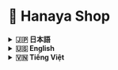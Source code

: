 # 🌸 Hanaya Shop

<details>
<summary><strong>🇯🇵 日本語</strong></summary>

## 目次

- [🔗 リンク](#links-jp)
- [概要](#overview-jp)
- [🎯 プロジェクト目的](#goals-jp)
- [🌟 機能（Features）](#features-jp)
  - [👤 顧客向け](#customers-jp)
  - [🛠️ 管理者向け](#admin-section)
- [🛠️ 技術スタック（Technologies Used）](#tech-jp)
  - [💡 ハイライトと実運用効果（Highlights & Impact）](#highlights-jp)
- [🗂️ ディレクトリ構成](#structure-jp)
- [🔗 インストール/セットアップのご案内](#install-jp)



## 🔗 リンク <a id="links-jp"></a>

- Webサイト: [Hanaya Shop](http://hanayashop.com)
- デモ動画: [YouTube Demo](https://youtu.be/your-demo-id)

## 概要 <a id="overview-jp"></a>

ベトナムでは、特に祝祭期に、鮮度が短い花が売れ残り、価値を生む前に廃棄されてしまう課題が存在します。販売機会の逸失と需要とのミスマッチが、事業者の損失と社会的な無駄を生み出しています。

**Hanaya Shop**は、この「もったいない」をテクノロジーで減らすために生まれたオンライン・フラワーショップです。販売者の露出を広げ、顧客との接点を増やし、最適なタイミングで最適な顧客に花を届ける——そのためのプロダクトとして設計されています。直感的なUI/UX、堅牢な在庫・注文・決済ドメイン、運用に耐える管理機能を備え、将来的には販売者と顧客のマッチングをさらに高度化して、廃棄ゼロに近づけることを目指します。

---

## 🎯 プロジェクト目的 <a id="goals-jp"></a>

- 現実の課題（廃棄）に向き合い、販売機会と需要のマッチングを最適化する
- 花屋向けにシンプルで拡張性の高いECプラットフォームを提供し、導入/運用コストを下げる
- 在庫・注文・決済の業務を安全に自動化し、人的ミスを減らす
- 管理者ダッシュボードで売上・在庫・人気商品などを可視化し、意思決定を高速化する
- 将来的な外部連携（決済、地図、通知、レコメンド）に備えた拡張性を確保する

---

## 🌟 機能（Features） <a id="features-jp"></a>

### 👤 顧客向け <a id="customers-jp"></a>
- 商品一覧・詳細、カテゴリ/用途/価格のフィルタリング
- ベストセラーや特価商品のハイライト表示
- カート、注文作成、購入履歴
- 多言語切替（例：日本語/英語/ベトナム語）
- 注文ステータスに応じたメール通知
- チャットボットによる購買サポート
- 直感的な住所選択（地図API連携）
- 多様な決済手段（代金引換、銀行カード、PayPal）

## 🛠️ 管理者向け <a id="admin-section"></a>
- 商品カテゴリ・商品CRUD（表示/非表示切替含む）
- 注文の承認/キャンセル/ステータス更新、効率的な処理UI
- 在庫監視（売り切れ/閾値接近の把握）
- 月次売上などのダッシュボード指標・統計
- 顧客管理、購入傾向の把握

---

## 🛠️ 技術スタック（Technologies Used） <a id="tech-jp"></a>

| 技術         | 目的                        |
|--------------|----------------------------|
| PHP 8.2      | バックエンド開発            |
| Laravel 12.2 | PHPバックエンドフレームワーク |
| JavaScript   | フロントエンド開発           |
| Vite         | 高速フロントエンドビルド      |
| Blade        | サーバーサイドUIテンプレート  |
| Tailwind CSS | UIデザイン                  |
| TinyMCE      | リッチテキストエディタ        |
| MySQL        | データベース                |
| Redis        | キャッシュ・キュー           |
| nginx        | Webサーバー                 |
| Docker Compose | パッケージ化・デプロイ       |
| Map API      | 住所選択・地図連携           |

### 💡 ハイライトと実運用効果（Highlights & Impact） <a id="highlights-jp"></a>

- Docker Compose: 環境差異を排除し、1コマンドで導入。本番更新はイメージ差し替えで安全・迅速。
- SSR + Tailwind: 初期表示が速くSEOに有利。離脱率を抑制し、コンバージョン改善。
- キュー（Redis）: メール通知や重い処理を非同期化し、応答速度を安定化。
- チャットボット: 購入前の疑問解消を自動化し、カゴ落ちを削減。
- TinyMCE: 記事/販促の表現力向上で集客を強化。
- Map API: 住所入力のミスを削減し、配送トラブルを減少。
- 複数決済（代金引換・カード・PayPal）: 決済ハードルを下げ、成約率を向上。

---

## 🗂️ ディレクトリ構成 <a id="structure-jp"></a>

```bash
hanaya-shop/
├── app/                # コントローラー、モデル、サービス
├── bootstrap/          # Laravel初期化
├── config/             # システム設定
├── database/           # マイグレーション・シーダー
├── public/             # 画像・エントリポイント
├── resources/          # CSS・JS・Bladeテンプレート
├── routes/             # Web/APIルーティング
├── storage/            # アップロード・ログ
├── tests/              # ユニット・機能テスト
├── Dockerfile          # Docker設定
├── docker-compose.yml  # Docker環境構築
└── README.md           # ドキュメント
```

---

## 🔗 インストール/セットアップのご案内 <a id="install-jp"></a>

- 本番環境（Production）: [DEPLOYMENT_GUIDE.md](./%23GUIDE/DEPLOYMENT_GUIDE.md)
- 開発環境（Developing）: [README_DEV.md](./%23GUIDE/README_DEV.md)

</details>


<details>
<summary><strong>🇺🇸 English</strong></summary>

## Table of Contents

- [🔗 Links](#links-en)
- [Overview](#overview-en)
- [🎯 Project Goals](#goals-en)
- [🌟 Features](#features-en)
  - [👤 For Customers](#customers-en)
  - [🛠️ For Admins](#admin-en)
- [🛠️ Technologies Used](#tech-en)
  - [💡 Highlights & Real-world Impact](#highlights-en)
- [🗂️ Project Structure](#structure-en)
- [🔗 Installation / Setup](#install-en)

## 🔗 Links <a id="links-en"></a>

- Website: [Hanaya Shop](http://hanayashop.com)
- Demo video: [YouTube Demo](https://youtu.be/your-demo-id)

## Overview <a id="overview-en"></a>

In Vietnam, especially during holidays, many fresh flowers are wasted because freshness is short and buyers are not reached in time. This mismatch between supply and demand hurts sellers and creates social waste.

**Hanaya Shop** is built to tackle this real problem. It expands exposure for sellers, increases buyer touchpoints, and helps every flower meet the right customer at the right time. With modern, intuitive UX, a reliable Laravel backend, SSR-first rendering, and a pragmatic domain model for inventory, orders, and payments, the platform is production-ready and designed to evolve toward smarter buyer–seller matching and near-zero waste.

---

## 🎯 Project Goals <a id="goals-en"></a>

- Confront the real-world waste problem by improving the match between supply and demand
- Offer a simple, extensible platform that lowers deployment and operating costs for flower shops
- Automate inventory, ordering, and payments safely to reduce human error
- Provide actionable insights via dashboards (revenue, stock, best-sellers) to speed decision-making
- Keep the architecture open for future integrations (payments, maps, notifications, recommendations)

---

## 🌟 Features <a id="features-en"></a>

### 👤 For Customers <a id="customers-en"></a>
- Product catalog and details with category/occasion/price filters
- Best-seller and special-deal highlights
- Cart, checkout, and order history
- Multi-language switching (e.g., Japanese/English/Vietnamese)
- Email notifications for order status updates
- Chatbot assistance during browsing and checkout
- Intuitive address selection with map API integration
- Multiple payment options: Cash on Delivery (COD), bank card, PayPal

## 🛠️ For Admins <a id="admin-en"></a>
- Category and product CRUD with visibility toggles
- Efficient order processing (approve/cancel/update status)
- Inventory monitoring (low-stock alerts)
- KPIs and dashboards including monthly revenue tracking
- Customer management and purchasing insights

---

## 🛠️ Technologies Used <a id="tech-en"></a>

| Technology    | Purpose                    |
|--------------|----------------------------|
| PHP 8.2      | Backend programming        |
| Laravel 12.2 | PHP backend framework      |
| JavaScript   | Frontend programming       |
| Vite         | Fast frontend build tool   |
| Blade        | Server-side UI templates   |
| Tailwind CSS | UI design                  |
| TinyMCE      | Rich text editor           |
| MySQL        | Database                   |
| Redis        | Cache & queue              |
| nginx        | Web server                 |
| Docker Compose | Packaging & deployment     |
| Map API      | Address/map integration    |

### 💡 Highlights & Real-world Impact <a id="highlights-en"></a>

- Docker Compose: One-command installs and safe, image-based production updates; eliminates environment drift.
- SSR + Tailwind: Faster first paint and better SEO; reduces bounce and improves conversion.
- Queues (Redis): Offloads email and heavy tasks; keeps requests fast and stable.
- Chatbot: Automates pre-purchase Q&A; reduces cart abandonment.
- TinyMCE: Better, richer promotional content; improves engagement.
- Map API: Fewer address errors; fewer delivery issues and support tickets.
- Multiple payments (COD, bank card, PayPal): Lowers checkout friction; increases successful payments.

---

## 🗂️ Project Structure <a id="structure-en"></a>

```bash
hanaya-shop/
├── app/                # Controllers, models, services
├── bootstrap/          # Laravel initialization
├── config/             # System configuration
├── database/           # Migrations & seeders
├── public/             # Images & entry point
├── resources/          # CSS, JS, Blade templates
├── routes/             # Web/API routing
├── storage/            # Uploads, logs
├── tests/              # Unit & feature tests
├── Dockerfile          # Docker configuration
├── docker-compose.yml  # Docker setup
└── README.md           # Documentation
```

---

## 🔗 Installation / Setup <a id="install-en"></a>

- Production guide: [DEPLOYMENT_GUIDE.md](./%23GUIDE/DEPLOYMENT_GUIDE.md)
- Development guide: [README_DEV.md](./%23GUIDE/README_DEV.md)

</details>


<details>
<summary><strong>🇻🇳 Tiếng Việt</strong></summary>

## Mục lục

- [🔗 Đường dẫn](#links-vi)
- [Giới thiệu](#overview-vi)
- [🎯 Mục tiêu dự án](#goals-vi)
- [🌟 Tính năng](#features-vi)
  - [👤 Trang người dùng](#customers-vi)
  - [🛠️ Trang quản trị](#admin-vi)
- [🛠️ Công nghệ sử dụng](#tech-vi)
  - [💡 Điểm nổi bật & Hiệu quả thực tế](#highlights-vi)
- [🗂️ Cấu trúc dự án](#structure-vi)
- [🔗 Hướng dẫn cài đặt / thiết lập](#install-vi)

## 🔗 Đường dẫn <a id="links-vi"></a>

- Trang web: [Hanaya Shop](http://hanayashop.com)
- Video demo: [YouTube Demo](https://youtu.be/your-demo-id)

## Giới thiệu <a id="overview-vi"></a>

Ở Việt Nam, đặc biệt vào các dịp lễ Tết, rất nhiều bông hoa bị bỏ đi do thời gian tươi ngắn và người bán không kịp tiếp cận đúng khách hàng. Sự lệch pha giữa cung và cầu gây lãng phí xã hội và thiệt hại cho người bán.

**Hanaya Shop** được xây dựng để giải quyết vấn đề thực tế đó. Nền tảng giúp mở rộng mức độ hiển thị của cửa hàng, tăng điểm chạm với khách hàng, và đưa mỗi bông hoa đến đúng người, đúng thời điểm. Ứng dụng có UI/UX hiện đại, backend Laravel tin cậy, SSR nhanh, và mô hình nghiệp vụ thực tế cho tồn kho, đơn hàng, thanh toán. Tầm nhìn dài hạn là tăng cường kết nối người bán–người mua, tiến tới giảm thiểu hoa bị lãng phí đến mức thấp nhất.

---

## 🎯 Mục tiêu dự án <a id="goals-vi"></a>

- Trực diện bài toán lãng phí bằng cách tối ưu kết nối cung–cầu và tăng chuyển đổi
- Cung cấp nền tảng đơn giản, dễ mở rộng, giảm chi phí triển khai/vận hành cho cửa hàng
- Tự động hóa an toàn các quy trình tồn kho, đặt hàng, thanh toán để giảm sai sót
- Cung cấp dashboard số liệu (doanh thu, tồn kho, bán chạy) hỗ trợ quyết định nhanh
- Mở đường cho tích hợp tương lai (thanh toán, bản đồ, thông báo, gợi ý sản phẩm)

---

## 🌟 Tính năng <a id="features-vi"></a>

### 👤 Trang người dùng <a id="customers-vi"></a>
- Danh mục/chi tiết sản phẩm, lọc theo loại/dịp/giá
- Nổi bật Best Seller, ưu đãi giảm giá mạnh
- Giỏ hàng, đặt hàng, lịch sử mua
- Đổi ngôn ngữ (Nhật/Anh/Việt)
- Thông báo qua email theo trạng thái đơn hàng
- Chatbot hỗ trợ tư vấn
- Chọn địa chỉ trực quan với bản đồ (Map API)
- Thanh toán đa dạng: Thanh toán khi nhận hàng (COD), thẻ ngân hàng, PayPal

## 🛠️ Trang quản trị <a id="admin-vi"></a>
- Quản lý danh mục, sản phẩm (CRUD, bật/tắt hiển thị)
- Xử lý đơn hàng tiện lợi (duyệt/huỷ/cập nhật trạng thái)
- Theo dõi tồn kho (cảnh báo sắp hết hàng)
- Thống kê/KPI, theo dõi doanh thu hàng tháng
- Quản lý khách hàng, phân tích hành vi mua

---

## 🛠️ Công nghệ sử dụng <a id="tech-vi"></a>

| Công nghệ      | Mục đích sử dụng           |
|---------------|---------------------------|
| PHP 8.2       | Lập trình backend          |
| Laravel 12.2  | Framework backend PHP      |
| JavaScript    | Lập trình frontend         |
| Vite          | Build frontend nhanh       |
| Blade         | Giao diện phía server      |
| Tailwind CSS  | Thiết kế giao diện         |
| TinyMCE       | Soạn thảo văn bản nâng cao  |
| MySQL         | Cơ sở dữ liệu              |
| Redis         | Cache & queue              |
| nginx         | Web server                 |
| Docker Compose| Đóng gói & triển khai      |
| Map API       | Tích hợp bản đồ/địa chỉ     |

### 💡 Điểm nổi bật & Hiệu quả thực tế <a id="highlights-vi"></a>

- Docker Compose: Cài đặt 1 lệnh, cập nhật an toàn bằng cách thay image; loại bỏ sai lệch môi trường.
- SSR + Tailwind: Hiển thị đầu nhanh, tốt cho SEO; giảm bounce và tăng chuyển đổi.
- Hàng đợi (Redis): Đẩy email và tác vụ nặng sang nền; giữ request nhanh và ổn định.
- Chatbot: Tự động giải đáp trước khi mua; giảm tỷ lệ bỏ giỏ hàng.
- TinyMCE: Nội dung tiếp thị giàu hình ảnh; tăng tương tác.
- Map API: Ít sai địa chỉ; giảm lỗi giao hàng và hỗ trợ khách hàng.
- Thanh toán đa dạng (COD, thẻ ngân hàng, PayPal): Giảm ma sát khi checkout; tăng tỉ lệ thanh toán thành công.

---

## 🗂️ Cấu trúc dự án <a id="structure-vi"></a>

```bash
hanaya-shop/
├── app/                # Controller, model, service
├── bootstrap/          # Khởi tạo Laravel
├── config/             # Cấu hình hệ thống
├── database/           # Migration & seeder
├── public/             # Hình ảnh, entry point
├── resources/          # CSS, JS, Blade template
├── routes/             # Tuyến web/API
├── storage/            # Upload, log
├── tests/              # Unit test & feature test
├── Dockerfile          # Docker config
├── docker-compose.yml  # Docker setup
└── README.md           # Tài liệu dự án
```

---

## 🔗 Hướng dẫn cài đặt / thiết lập <a id="install-vi"></a>

- Production: [DEPLOYMENT_GUIDE.md](./%23GUIDE/DEPLOYMENT_GUIDE.md)
- Developing: [README_DEV.md](./%23GUIDE/README_DEV.md)

</details>